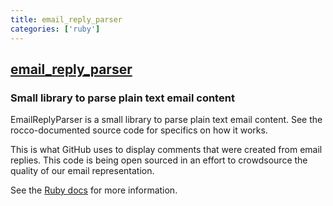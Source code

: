 ```yaml
---
title: email_reply_parser
categories: ['ruby']
---
```

## [email_reply_parser](https://github.com/github/email_reply_parser)

### Small library to parse plain text email content


EmailReplyParser is a small library to parse plain text email content.
See the rocco-documented source code for specifics on how it works.

This is what GitHub uses to display comments that were created from
email replies.  This code is being open sourced in an effort to
crowdsource the quality of our email representation.

See the [Ruby docs][rubydocs] for more information.

[rubydocs]: http://rubydoc.info/gems/email_reply_parser/
